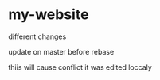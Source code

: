 # my-website

different changes


update on master before rebase


thiis will cause conflict
it was edited loccaly